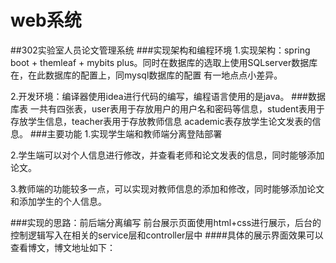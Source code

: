 # web系统
##302实验室人员论文管理系统
###实现架构和编程环境
1.实现架构：spring boot + themleaf + mybits plus。同时在数据库的选取上使用SQLserver数据库在，在此数据库的配置上，同mysql数据库的配置
有一地点点小差异。

2.开发环境：编译器使用idea进行代码的编写，编程语言使用的是java。
###数据库表
一共有四张表，user表用于存放用户的用户名和密码等信息，student表用于存放学生信息，teacher表用于存放教师信息
academic表存放学生论文发表的信息。
###主要功能
1.实现学生端和教师端分离登陆部署

2.学生端可以对个人信息进行修改，并查看老师和论文发表的信息，同时能够添加论文。

3.教师端的功能较多一点，可以实现对教师信息的添加和修改，同时能够添加论文和添加学生的个人信息。

###实现的思路：前后端分离编写
前台展示页面使用html+css进行展示，后台的控制逻辑写入在相关的service层和controller层中
####具体的展示界面效果可以查看博文，博文地址如下：

